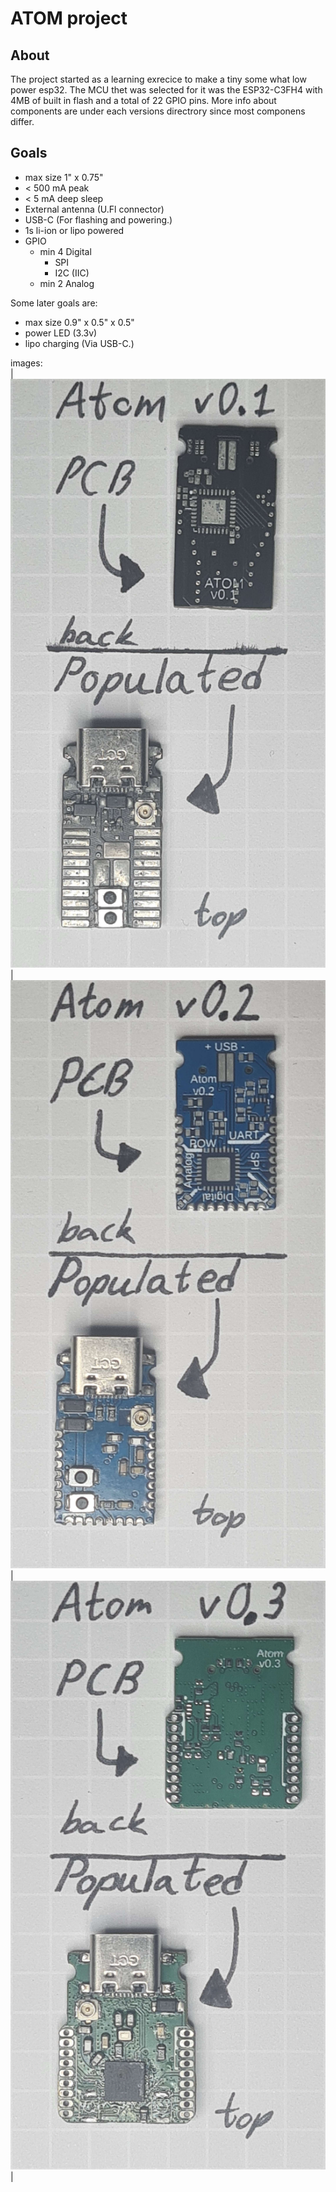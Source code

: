 # ATOM project
## About
The project started as a learning exrecice to make a tiny some what low power esp32.
The MCU thet was selected for it was the ESP32-C3FH4 with 4MB of built in flash and a total of 22 GPIO pins.
More info about components are under each versions directrory since most componens differ.
## Goals
- max size 1" x 0.75"
- < 500 mA peak
- < 5 mA deep sleep
- External antenna (U.Fl connector)
- USB-C (For flashing and powering.)
- 1s li-ion or lipo powered
- GPIO
  - min 4 Digital
    - SPI
    - I2C (IIC)
  - min 2 Analog

Some later goals are:
- max size 0.9" x 0.5" x 0.5"
- power LED (3.3v)
- lipo charging (Via USB-C.)

images: <br>
| ![plot](./v0.1/atom_v01.jpg) | ![plot](./v0.2/atom_v02.jpg) | ![plot](./v0.3/atom_v03.jpg) |
<br>
